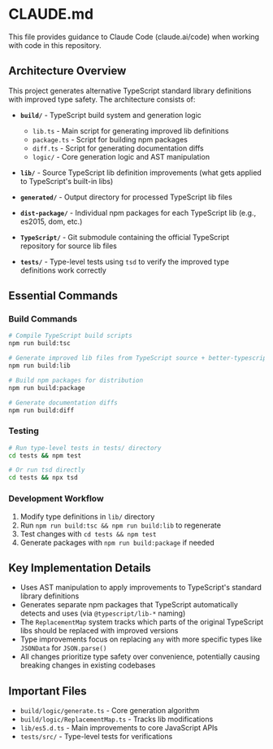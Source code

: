 # CLAUDE.md

This file provides guidance to Claude Code (claude.ai/code) when working with code in this repository.

## Architecture Overview

This project generates alternative TypeScript standard library definitions with improved type safety. The architecture consists of:

- **`build/`** - TypeScript build system and generation logic
  - `lib.ts` - Main script for generating improved lib definitions
  - `package.ts` - Script for building npm packages
  - `diff.ts` - Script for generating documentation diffs
  - `logic/` - Core generation logic and AST manipulation

- **`lib/`** - Source TypeScript lib definition improvements (what gets applied to TypeScript's built-in libs)

- **`generated/`** - Output directory for processed TypeScript lib files

- **`dist-package/`** - Individual npm packages for each TypeScript lib (e.g., es2015, dom, etc.)

- **`TypeScript/`** - Git submodule containing the official TypeScript repository for source lib files

- **`tests/`** - Type-level tests using `tsd` to verify the improved type definitions work correctly

## Essential Commands

### Build Commands
```bash
# Compile TypeScript build scripts
npm run build:tsc

# Generate improved lib files from TypeScript source + better-typescript-lib improvements
npm run build:lib

# Build npm packages for distribution
npm run build:package

# Generate documentation diffs
npm run build:diff
```

### Testing
```bash
# Run type-level tests in tests/ directory
cd tests && npm test

# Or run tsd directly
cd tests && npx tsd
```

### Development Workflow
1. Modify type definitions in `lib/` directory
2. Run `npm run build:tsc && npm run build:lib` to regenerate
3. Test changes with `cd tests && npm test`
4. Generate packages with `npm run build:package` if needed

## Key Implementation Details

- Uses AST manipulation to apply improvements to TypeScript's standard library definitions
- Generates separate npm packages that TypeScript automatically detects and uses (via `@typescript/lib-*` naming)
- The `ReplacementMap` system tracks which parts of the original TypeScript libs should be replaced with improved versions
- Type improvements focus on replacing `any` with more specific types like `JSONData` for `JSON.parse()`
- All changes prioritize type safety over convenience, potentially causing breaking changes in existing codebases

## Important Files
- `build/logic/generate.ts` - Core generation algorithm
- `build/logic/ReplacementMap.ts` - Tracks lib modifications  
- `lib/es5.d.ts` - Main improvements to core JavaScript APIs
- `tests/src/` - Type-level tests for verifications